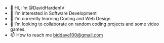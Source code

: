 - 👋 Hi, I’m @DavidHardenIV
- 👀 I’m interested in Software Development
- 🌱 I’m currently learning Coding and Web Design
- 💞️ I’m looking to collaborate on random coding projects and some video games.
- 📫 How to reach me biddave100@gmail.com

<!---
DavidHardenIV/DavidHardenIV is a ✨ special ✨ repository because its `README.md` (this file) appears on your GitHub profile.
You can click the Preview link to take a look at your changes.
--->
